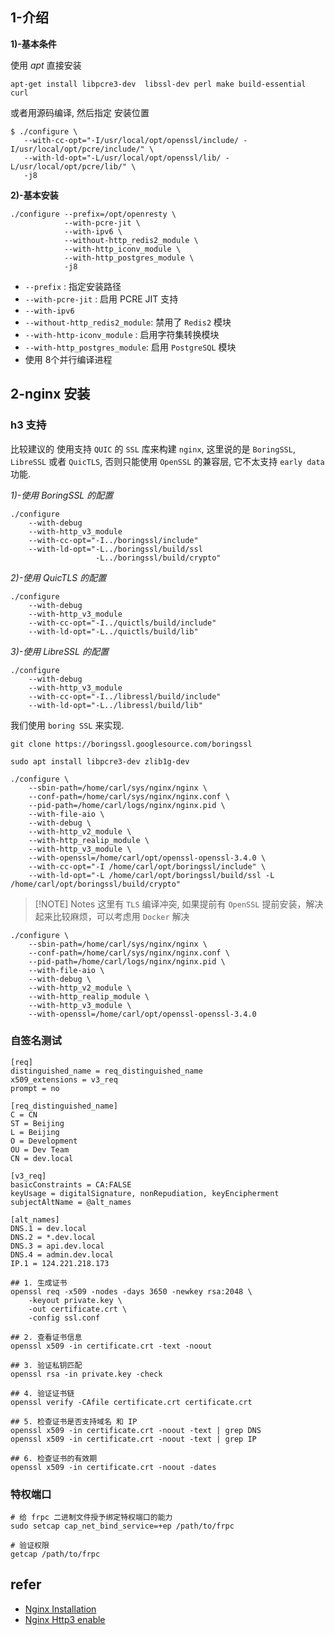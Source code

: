 
## 1-介绍

**1)-基本条件**

使用 *apt* 直接安装

```shell
apt-get install libpcre3-dev  libssl-dev perl make build-essential curl
```

或者用源码编译, 然后指定 安装位置

```shell
$ ./configure \
   --with-cc-opt="-I/usr/local/opt/openssl/include/ -I/usr/local/opt/pcre/include/" \
   --with-ld-opt="-L/usr/local/opt/openssl/lib/ -L/usr/local/opt/pcre/lib/" \
   -j8
```

**2)-基本安装**

```shell
./configure --prefix=/opt/openresty \
            --with-pcre-jit \
            --with-ipv6 \
            --without-http_redis2_module \
            --with-http_iconv_module \
            --with-http_postgres_module \
            -j8
```

- `--prefix` : 指定安装路径
- `--with-pcre-jit` : 启用 PCRE JIT 支持
- `--with-ipv6`
- `--without-http_redis2_module`: 禁用了 `Redis2` 模块
- `--with-http-iconv_module` : 启用字符集转换模块
- `--with-http_postgres_module`: 启用 `PostgreSQL` 模块
- 使用 8个并行编译进程


## 2-nginx 安装

### h3 支持

比较建议的 使用支持 `QUIC` 的 `SSL` 库来构建 `nginx`, 这里说的是 `BoringSSL`, `LibreSSL` 或者 `QuicTLS`, 否则只能使用 `OpenSSL` 的兼容层, 它不太支持 `early data` 功能.

*1)-使用 BoringSSL 的配置*

```shell
./configure
    --with-debug
    --with-http_v3_module
    --with-cc-opt="-I../boringssl/include"
    --with-ld-opt="-L../boringssl/build/ssl
                   -L../boringssl/build/crypto"
```

*2)-使用 QuicTLS 的配置*

```shell
./configure
    --with-debug
    --with-http_v3_module
    --with-cc-opt="-I../quictls/build/include"
    --with-ld-opt="-L../quictls/build/lib"
```

*3)-使用 LibreSSL 的配置*

```shell
./configure
    --with-debug
    --with-http_v3_module
    --with-cc-opt="-I../libressl/build/include"
    --with-ld-opt="-L../libressl/build/lib"
```

我们使用 `boring SSL` 来实现.

```shell
git clone https://boringssl.googlesource.com/boringssl
```


```shell
sudo apt install libpcre3-dev zlib1g-dev
```


```shell
./configure \
    --sbin-path=/home/carl/sys/nginx/nginx \
    --conf-path=/home/carl/sys/nginx/nginx.conf \
    --pid-path=/home/carl/logs/nginx/nginx.pid \
    --with-file-aio \
    --with-debug \
    --with-http_v2_module \
    --with-http_realip_module \
    --with-http_v3_module \
    --with-openssl=/home/carl/opt/openssl-openssl-3.4.0 \
    --with-cc-opt="-I /home/carl/opt/boringssl/include" \
    --with-ld-opt="-L /home/carl/opt/boringssl/build/ssl -L /home/carl/opt/boringssl/build/crypto"
```


> [!NOTE] Notes
> 这里有 `TLS` 编译冲突, 如果提前有 `OpenSSL` 提前安装，解决起来比较麻烦，可以考虑用 `Docker` 解决

```shell
./configure \
    --sbin-path=/home/carl/sys/nginx/nginx \
    --conf-path=/home/carl/sys/nginx/nginx.conf \
    --pid-path=/home/carl/logs/nginx/nginx.pid \
    --with-file-aio \
    --with-debug \
    --with-http_v2_module \
    --with-http_realip_module \
    --with-http_v3_module \
    --with-openssl=/home/carl/opt/openssl-openssl-3.4.0 
```


### 自签名测试

```shell
[req]
distinguished_name = req_distinguished_name
x509_extensions = v3_req
prompt = no

[req_distinguished_name]
C = CN
ST = Beijing
L = Beijing
O = Development
OU = Dev Team
CN = dev.local

[v3_req]
basicConstraints = CA:FALSE
keyUsage = digitalSignature, nonRepudiation, keyEncipherment
subjectAltName = @alt_names

[alt_names]
DNS.1 = dev.local
DNS.2 = *.dev.local
DNS.3 = api.dev.local
DNS.4 = admin.dev.local
IP.1 = 124.221.218.173
```

```shell
## 1. 生成证书
openssl req -x509 -nodes -days 3650 -newkey rsa:2048 \
    -keyout private.key \
    -out certificate.crt \
    -config ssl.conf

## 2. 查看证书信息
openssl x509 -in certificate.crt -text -noout

## 3. 验证私钥匹配
openssl rsa -in private.key -check

## 4. 验证证书链
openssl verify -CAfile certificate.crt certificate.crt

## 5. 检查证书是否支持域名 和 IP
openssl x509 -in certificate.crt -noout -text | grep DNS
openssl x509 -in certificate.crt -noout -text | grep IP

## 6. 检查证书的有效期
openssl x509 -in certificate.crt -noout -dates
```

### 特权端口

```shell
# 给 frpc 二进制文件授予绑定特权端口的能力
sudo setcap cap_net_bind_service=+ep /path/to/frpc

# 验证权限
getcap /path/to/frpc
```


## refer

- [Nginx Installation](https://nginx.org/en/docs/configure.html)
- [Nginx Http3 enable](https://nginx.org/en/docs/quic.html)